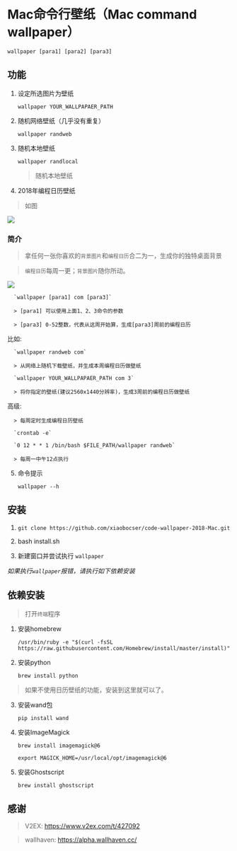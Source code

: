 # Mac命令行壁纸（Mac command wallpaper）

`wallpaper [para1] [para2] [para3]`

## 功能

1. 设定所选图片为壁纸

      `wallpaper YOUR_WALLPAPAER_PATH`

2. 随机网络壁纸（几乎没有重复）

      `wallpaper randweb`

3. 随机本地壁纸

	  `wallpaper randlocal`

	  > 随机本地壁纸

4. 2018年编程日历壁纸

> 如图

![](./data/code\_calendar\_wallpaper\_06.jpg)

### 简介

> 拿任何一张你喜欢的`背景图片`和`编程日历`合二为一，生成你的独特桌面背景

> `编程日历`每周一更；`背景图片`随你所动。

![](./source/python\_calander.jpg)


	  `wallpaper [para1] com [para3]`

	  > [para1] 可以使用上面1、2、3命令的参数

	  > [para3] 0-52整数，代表从这周开始算，生成[para3]周前的编程日历

比如:

	  `wallpaper randweb com`

	  > 从网络上随机下载壁纸，并生成本周编程日历做壁纸 

	  `wallpaper YOUR_WALLPAPAER_PATH com 3`

	  > 将你指定的壁纸(建议2560x1440分辨率)，生成3周前的编程日历做壁纸

高级:

	  > 每周定时生成编程日历壁纸

	  `crontab -e`

	  `0 12 * * 1 /bin/bash $FILE_PATH/wallpaper randweb` 

	  > 每周一中午12点执行


5. 命令提示

	  `wallpaper --h`

## 安装

1. `git clone https://github.com/xiaobocser/code-wallpaper-2018-Mac.git`

2. bash install.sh

3. 新建窗口并尝试执行 `wallpaper`

*如果执行`wallpaper`报错，请执行如下依赖安装*

## 依赖安装

> 打开`终端`程序

1. 安装homebrew

	  `/usr/bin/ruby -e "$(curl -fsSL https://raw.githubusercontent.com/Homebrew/install/master/install)"`

2. 安装python

      `brew install python`

> 如果不使用日历壁纸的功能，安装到这里就可以了。

3. 安装wand包

	  `pip install wand`

4. 安装ImageMagick

      `brew install imagemagick@6`

      `export MAGICK_HOME=/usr/local/opt/imagemagick@6`

5. 安装Ghostscript

      `brew install ghostscript`

## 感谢

> V2EX: https://www.v2ex.com/t/427092

> wallhaven: https://alpha.wallhaven.cc/
